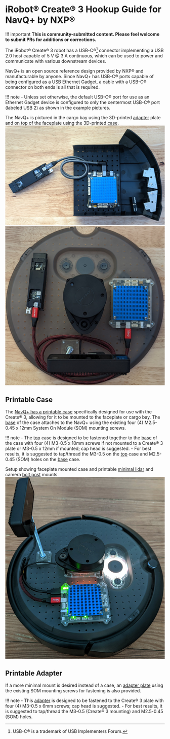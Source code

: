 # iRobot® Create® 3 Hookup Guide for NavQ+ by NXP®

!!! important
    **This is community-submitted content. Please feel welcome to submit PRs for additions or corrections.**

The iRobot® Create® 3 robot has a USB-C®[^1] connector implementing a USB 2.0 host capable of 5 V @ 3 A continuous, which can be used to power and communicate with various downstream devices.

NavQ+ is an open source reference design provided by NXP® and manufacturable by anyone.
Since NavQ+ has USB-C® ports capable of being configured as a USB Ethernet Gadget, a cable with a USB-C® connector on both ends is all that is required.

!!! note
    - Unless set otherwise, the default USB-C® port for use as an Ethernet Gadget device is configured to only the centermost USB-C® port (labeled USB 2) as shown in the example pictures.

The NavQ+ is pictured in the cargo bay using the 3D-printed [adapter](../print_compute/#adapter-plate) plate and on top of the faceplate using the 3D-printed [case](../print_compute/#navq-by-NXP).
![Hookup diagram for NavQ+ with adapter mount in cargo bay](data/hookup_navqplus_adapter_mount_bay.jpg "NavQ+ in Cargo Bay")
![Hookup diagram for NavQ+ with case on faceplate](data/hookup_navqplus_case_faceplate.jpg "NavQ+ on Faceplate")


## Printable Case
The [NavQ+ has a printable case](../print_compute/#navq-by-NXP) specifically designed for use with the Create® 3, allowing for it to be mounted to the faceplate or cargo bay.
The [base](../print_compute/#case-base) of the case attaches to the NavQ+ using the existing four (4) M2.5-0.45 x 12mm System On Module (SOM) mounting screws.

!!! note
    - The [top](../print_compute/#case-top) case is designed to be fastened together to the [base](../print_compute/#case-base) of the case with four (4) M3-0.5 x 10mm screws if not mounted to a Create® 3 plate or M3-0.5 x 12mm if mounted; cap head is suggested.
    - For best results, it is suggested to tap/thread the M3-0.5 on the [top](../print_compute/#case-top) case and M2.5-0.45 (SOM) holes on the [base](../print_compute/#case-base) case.


Setup showing faceplate mounted case and printable [minimal lidar](../print_sensor_mounts/#rplidar-a1-minimal-mount) and camera [bolt post](../print_generic/#bolt-post-mount) mounts.
![Sensor faceplate hookup example.](data/navqplus_case_sensors.jpg "NavQ+ with sensors on Faceplate")


## Printable Adapter
If a more minimal mount is desired instead of a case, an [adapter plate](../print_compute/#adapter-plate) using the existing SOM mounting screws for fastening is also provided.

!!! note
    - This [adapter](../print_compute/#adapter-plate) is designed to be fastened to the Create® 3 plate with four (4) M3-0.5 x 6mm screws; cap head is suggested.
    - For best results, it is suggested to tap/thread the M3-0.5 (Create® 3 mounting) and M2.5-0.45 (SOM) holes.


[^1]: USB-C® is a trademark of USB Implementers Forum.
[^2]: All other trademarks mentioned are the property of their respective owners.
